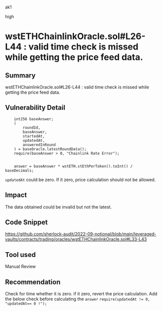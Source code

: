ak1

high

# wstETHChainlinkOracle.sol#L26-L44 : valid time check is missed while getting the price feed data.

## Summary
wstETHChainlinkOracle.sol#L26-L44 : valid time check is missed while getting the price feed data.

## Vulnerability Detail
        int256 baseAnswer;
        (
            roundId,
            baseAnswer,
            startedAt,
            updatedAt,
            answeredInRound
        ) = baseOracle.latestRoundData();
        require(baseAnswer > 0, "Chainlink Rate Error");


        answer = baseAnswer * wstETH.stEthPerToken().toInt() / baseDecimals;

`updatedAt` could be zero. If it zero, price calculation should not be allowed.

## Impact
The data obtained could be invalid but not the latest.

## Code Snippet
https://github.com/sherlock-audit/2022-09-notional/blob/main/leveraged-vaults/contracts/trading/oracles/wstETHChainlinkOracle.sol#L33-L43
## Tool used
Manual Review

## Recommendation
Check for time whether it is zero.
if it zero, revert the price calculation.
Add the below check before calculating the `answer`
`require(updatedAt != 0, "updatedAt== 0 !");`
